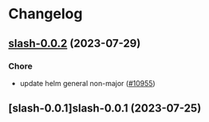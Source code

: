# Changelog



## [slash-0.0.2](https://github.com/truecharts/charts/compare/slash-0.0.1...slash-0.0.2) (2023-07-29)

### Chore

- update helm general non-major ([#10955](https://github.com/truecharts/charts/issues/10955))
  
  


## [slash-0.0.1]slash-0.0.1 (2023-07-25)


